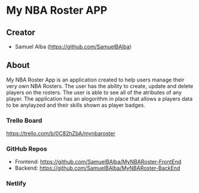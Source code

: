 # My NBA Roster APP

## Creator
- Samuel Alba (https://github.com/SamuelBAlba)

## About

My NBA Roster App is an application created to help users manage their very own
NBA Rosters. The user has the ability to create, update and delete players on 
the rosters. The user is able to see all of the atributes of any player. The application has an alogorithm in place that allows a players data
to be anylayzed and their skills shown as player badges.
 

### Trello Board
https://trello.com/b/0C82hZbA/mynbaroster

### GitHub Repos
- Frontend: https://github.com/SamuelBAlba/MyNBARoster-FrontEnd
- Backend: https://github.com/SamuelBAlba/MyNBARoster-BackEnd

### Netlify



